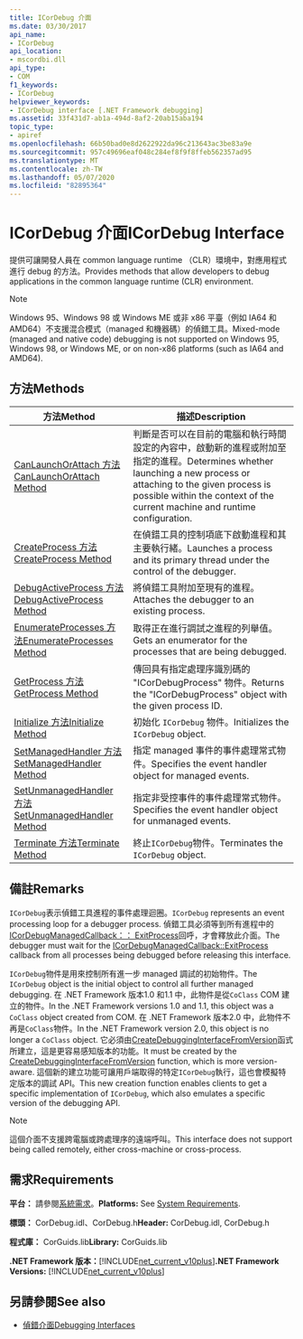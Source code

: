 ```yaml
---
title: ICorDebug 介面
ms.date: 03/30/2017
api_name:
- ICorDebug
api_location:
- mscordbi.dll
api_type:
- COM
f1_keywords:
- ICorDebug
helpviewer_keywords:
- ICorDebug interface [.NET Framework debugging]
ms.assetid: 33f431d7-ab1a-494d-8af2-20ab15aba194
topic_type:
- apiref
ms.openlocfilehash: 66b50bad0e8d2622922da96c213643ac3be83a9e
ms.sourcegitcommit: 957c49696eaf048c284ef8f9f8ffeb562357ad95
ms.translationtype: MT
ms.contentlocale: zh-TW
ms.lasthandoff: 05/07/2020
ms.locfileid: "82895364"
---
```

# <a name="icordebug-interface"></a><span data-ttu-id="4cd3e-102">ICorDebug 介面</span><span class="sxs-lookup"><span data-stu-id="4cd3e-102">ICorDebug Interface</span></span>
<span data-ttu-id="4cd3e-103">提供可讓開發人員在 common language runtime （CLR）環境中，對應用程式進行 debug 的方法。</span><span class="sxs-lookup"><span data-stu-id="4cd3e-103">Provides methods that allow developers to debug applications in the common language runtime (CLR) environment.</span></span>  
  
> [!NOTE]
> <span data-ttu-id="4cd3e-104">Windows 95、Windows 98 或 Windows ME 或非 x86 平臺（例如 IA64 和 AMD64）不支援混合模式（managed 和機器碼）的偵錯工具。</span><span class="sxs-lookup"><span data-stu-id="4cd3e-104">Mixed-mode (managed and native code) debugging is not supported on Windows 95, Windows 98, or Windows ME, or on non-x86 platforms (such as IA64 and AMD64).</span></span>  
  
## <a name="methods"></a><span data-ttu-id="4cd3e-105">方法</span><span class="sxs-lookup"><span data-stu-id="4cd3e-105">Methods</span></span>  
  
|<span data-ttu-id="4cd3e-106">方法</span><span class="sxs-lookup"><span data-stu-id="4cd3e-106">Method</span></span>|<span data-ttu-id="4cd3e-107">描述</span><span class="sxs-lookup"><span data-stu-id="4cd3e-107">Description</span></span>|  
|------------|-----------------|  
|[<span data-ttu-id="4cd3e-108">CanLaunchOrAttach 方法</span><span class="sxs-lookup"><span data-stu-id="4cd3e-108">CanLaunchOrAttach Method</span></span>](icordebug-canlaunchorattach-method.md)|<span data-ttu-id="4cd3e-109">判斷是否可以在目前的電腦和執行時間設定的內容中，啟動新的進程或附加至指定的進程。</span><span class="sxs-lookup"><span data-stu-id="4cd3e-109">Determines whether launching a new process or attaching to the given process is possible within the context of the current machine and runtime configuration.</span></span>|  
|[<span data-ttu-id="4cd3e-110">CreateProcess 方法</span><span class="sxs-lookup"><span data-stu-id="4cd3e-110">CreateProcess Method</span></span>](icordebug-createprocess-method.md)|<span data-ttu-id="4cd3e-111">在偵錯工具的控制項底下啟動進程和其主要執行緒。</span><span class="sxs-lookup"><span data-stu-id="4cd3e-111">Launches a process and its primary thread under the control of the debugger.</span></span>|  
|[<span data-ttu-id="4cd3e-112">DebugActiveProcess 方法</span><span class="sxs-lookup"><span data-stu-id="4cd3e-112">DebugActiveProcess Method</span></span>](icordebug-debugactiveprocess-method.md)|<span data-ttu-id="4cd3e-113">將偵錯工具附加至現有的進程。</span><span class="sxs-lookup"><span data-stu-id="4cd3e-113">Attaches the debugger to an existing process.</span></span>|  
|[<span data-ttu-id="4cd3e-114">EnumerateProcesses 方法</span><span class="sxs-lookup"><span data-stu-id="4cd3e-114">EnumerateProcesses Method</span></span>](icordebug-enumerateprocesses-method.md)|<span data-ttu-id="4cd3e-115">取得正在進行調試之進程的列舉值。</span><span class="sxs-lookup"><span data-stu-id="4cd3e-115">Gets an enumerator for the processes that are being debugged.</span></span>|  
|[<span data-ttu-id="4cd3e-116">GetProcess 方法</span><span class="sxs-lookup"><span data-stu-id="4cd3e-116">GetProcess Method</span></span>](icordebug-getprocess-method.md)|<span data-ttu-id="4cd3e-117">傳回具有指定處理序識別碼的 "ICorDebugProcess" 物件。</span><span class="sxs-lookup"><span data-stu-id="4cd3e-117">Returns the "ICorDebugProcess" object with the given process ID.</span></span>|  
|[<span data-ttu-id="4cd3e-118">Initialize 方法</span><span class="sxs-lookup"><span data-stu-id="4cd3e-118">Initialize Method</span></span>](icordebug-initialize-method.md)|<span data-ttu-id="4cd3e-119">初始化 `ICorDebug` 物件。</span><span class="sxs-lookup"><span data-stu-id="4cd3e-119">Initializes the `ICorDebug` object.</span></span>|  
|[<span data-ttu-id="4cd3e-120">SetManagedHandler 方法</span><span class="sxs-lookup"><span data-stu-id="4cd3e-120">SetManagedHandler Method</span></span>](icordebug-setmanagedhandler-method.md)|<span data-ttu-id="4cd3e-121">指定 managed 事件的事件處理常式物件。</span><span class="sxs-lookup"><span data-stu-id="4cd3e-121">Specifies the event handler object for managed events.</span></span>|  
|[<span data-ttu-id="4cd3e-122">SetUnmanagedHandler 方法</span><span class="sxs-lookup"><span data-stu-id="4cd3e-122">SetUnmanagedHandler Method</span></span>](icordebug-setunmanagedhandler-method.md)|<span data-ttu-id="4cd3e-123">指定非受控事件的事件處理常式物件。</span><span class="sxs-lookup"><span data-stu-id="4cd3e-123">Specifies the event handler object for unmanaged events.</span></span>|  
|[<span data-ttu-id="4cd3e-124">Terminate 方法</span><span class="sxs-lookup"><span data-stu-id="4cd3e-124">Terminate Method</span></span>](icordebug-terminate-method.md)|<span data-ttu-id="4cd3e-125">終止`ICorDebug`物件。</span><span class="sxs-lookup"><span data-stu-id="4cd3e-125">Terminates the `ICorDebug` object.</span></span>|  
  
## <a name="remarks"></a><span data-ttu-id="4cd3e-126">備註</span><span class="sxs-lookup"><span data-stu-id="4cd3e-126">Remarks</span></span>  
 <span data-ttu-id="4cd3e-127">`ICorDebug`表示偵錯工具進程的事件處理迴圈。</span><span class="sxs-lookup"><span data-stu-id="4cd3e-127">`ICorDebug` represents an event processing loop for a debugger process.</span></span> <span data-ttu-id="4cd3e-128">偵錯工具必須等到所有進程中的[ICorDebugManagedCallback：： ExitProcess](icordebugmanagedcallback-exitprocess-method.md)回呼，才會釋放此介面。</span><span class="sxs-lookup"><span data-stu-id="4cd3e-128">The debugger must wait for the [ICorDebugManagedCallback::ExitProcess](icordebugmanagedcallback-exitprocess-method.md) callback from all processes being debugged before releasing this interface.</span></span>  
  
 <span data-ttu-id="4cd3e-129">`ICorDebug`物件是用來控制所有進一步 managed 調試的初始物件。</span><span class="sxs-lookup"><span data-stu-id="4cd3e-129">The `ICorDebug` object is the initial object to control all further managed debugging.</span></span> <span data-ttu-id="4cd3e-130">在 .NET Framework 版本1.0 和1.1 中，此物件是從`CoClass` COM 建立的物件。</span><span class="sxs-lookup"><span data-stu-id="4cd3e-130">In the .NET Framework versions 1.0 and 1.1, this object was a `CoClass` object created from COM.</span></span> <span data-ttu-id="4cd3e-131">在 .NET Framework 版本2.0 中，此物件不再是`CoClass`物件。</span><span class="sxs-lookup"><span data-stu-id="4cd3e-131">In the .NET Framework version 2.0, this object is no longer a `CoClass` object.</span></span> <span data-ttu-id="4cd3e-132">它必須由[CreateDebuggingInterfaceFromVersion](../hosting/createdebugginginterfacefromversion-function.md)函式所建立，這是更容易感知版本的功能。</span><span class="sxs-lookup"><span data-stu-id="4cd3e-132">It must be created by the [CreateDebuggingInterfaceFromVersion](../hosting/createdebugginginterfacefromversion-function.md) function, which is more version-aware.</span></span> <span data-ttu-id="4cd3e-133">這個新的建立功能可讓用戶端取得的特定`ICorDebug`執行，這也會模擬特定版本的調試 API。</span><span class="sxs-lookup"><span data-stu-id="4cd3e-133">This new creation function enables clients to get a specific implementation of `ICorDebug`, which also emulates a specific version of the debugging API.</span></span>  
  
> [!NOTE]
> <span data-ttu-id="4cd3e-134">這個介面不支援跨電腦或跨處理序的遠端呼叫。</span><span class="sxs-lookup"><span data-stu-id="4cd3e-134">This interface does not support being called remotely, either cross-machine or cross-process.</span></span>  
  
## <a name="requirements"></a><span data-ttu-id="4cd3e-135">需求</span><span class="sxs-lookup"><span data-stu-id="4cd3e-135">Requirements</span></span>  
 <span data-ttu-id="4cd3e-136">**平台：** 請參閱[系統需求](../../get-started/system-requirements.md)。</span><span class="sxs-lookup"><span data-stu-id="4cd3e-136">**Platforms:** See [System Requirements](../../get-started/system-requirements.md).</span></span>  
  
 <span data-ttu-id="4cd3e-137">**標頭：** CorDebug.idl、CorDebug.h</span><span class="sxs-lookup"><span data-stu-id="4cd3e-137">**Header:** CorDebug.idl, CorDebug.h</span></span>  
  
 <span data-ttu-id="4cd3e-138">**程式庫：** CorGuids.lib</span><span class="sxs-lookup"><span data-stu-id="4cd3e-138">**Library:** CorGuids.lib</span></span>  
  
 <span data-ttu-id="4cd3e-139">**.NET Framework 版本：**[!INCLUDE[net_current_v10plus](../../../../includes/net-current-v10plus-md.md)]</span><span class="sxs-lookup"><span data-stu-id="4cd3e-139">**.NET Framework Versions:** [!INCLUDE[net_current_v10plus](../../../../includes/net-current-v10plus-md.md)]</span></span>  
  
## <a name="see-also"></a><span data-ttu-id="4cd3e-140">另請參閱</span><span class="sxs-lookup"><span data-stu-id="4cd3e-140">See also</span></span>

- [<span data-ttu-id="4cd3e-141">偵錯介面</span><span class="sxs-lookup"><span data-stu-id="4cd3e-141">Debugging Interfaces</span></span>](debugging-interfaces.md)
